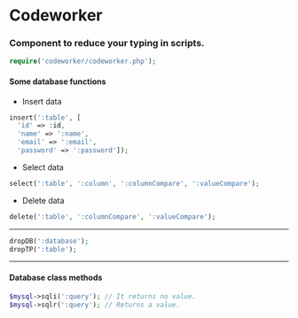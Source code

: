 # Codeworker
### Component to reduce your typing in scripts.

```php 
require('codeworker/codeworker.php');
````

#### Some database functions

* Insert data 
```php
insert(':table', [
  'id' => :id, 
  'name' => ':name', 
  'email' => ':email', 
  'password' => ':password']);

````
* Select data
```php
select(':table', ':column', ':columnCompare', ':valueCompare');
````
* Delete data
```php
delete(':table', ':columnCompare', ':valueCompare');
````
---

```php
dropDB(':database');
dropTP(':table');
````

---

#### Database class methods

```php
$mysql->sqli(':query'); // It returns no value.
$mysql->sqlr(':query'); // Returns a value.
````
